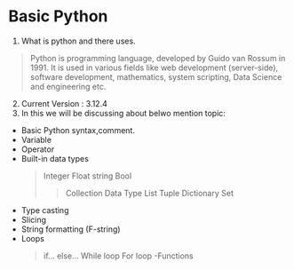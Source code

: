 # Basic Python 

1. What is python and there uses.
> Python is programming language, developed by Guido van Rossum in 1991. It is used in various fields like web development (server-side), software development, mathematics, system scripting, Data Science and engineering etc.
2. Current Version : 3.12.4
3. In this we will be discussing about belwo mention topic:
 - Basic Python syntax,comment.
 - Variable
 - Operator 
 - Built-in data types
   > Integer
   > Float
   > string
   > Bool
   >> Collection Data Type
   > List
   > Tuple
   > Dictionary
   > Set
- Type casting
- Slicing
- String formatting (F-string)
- Loops
  > if... else...
  > While loop
  > For loop 
-Functions
